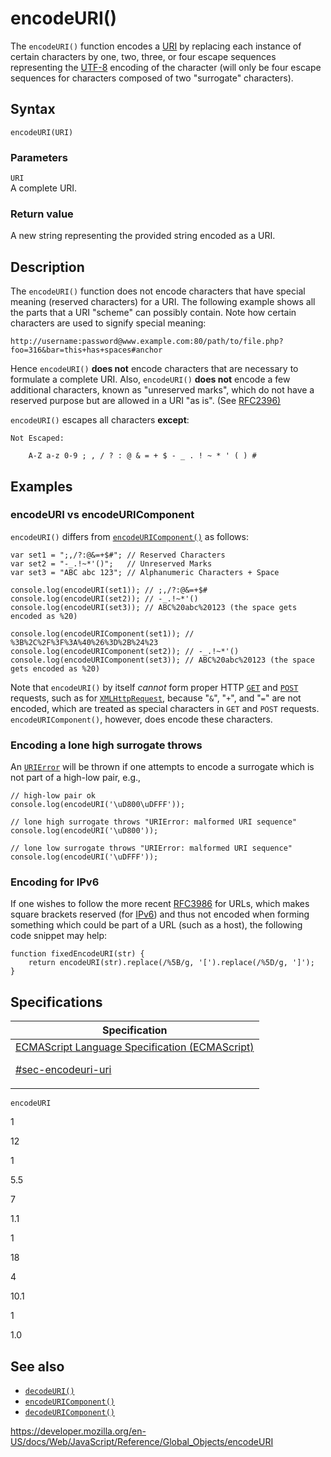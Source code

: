 # encodeURI()

The `encodeURI()` function encodes a [URI](https://developer.mozilla.org/en-US/docs/Glossary/URI) by replacing each instance of certain characters by one, two, three, or four escape sequences representing the [UTF-8](https://developer.mozilla.org/en-US/docs/Glossary/UTF-8) encoding of the character (will only be four escape sequences for characters composed of two "surrogate" characters).

## Syntax

    encodeURI(URI)

### Parameters

`URI`  
A complete URI.

### Return value

A new string representing the provided string encoded as a URI.

## Description

The `encodeURI()` function does not encode characters that have special meaning (reserved characters) for a URI. The following example shows all the parts that a URI "scheme" can possibly contain. Note how certain characters are used to signify special meaning:

    http://username:password@www.example.com:80/path/to/file.php?foo=316&bar=this+has+spaces#anchor

Hence `encodeURI()` **does not** encode characters that are necessary to formulate a complete URI. Also, `encodeURI()` **does not** encode a few additional characters, known as "unreserved marks", which do not have a reserved purpose but are allowed in a URI "as is". (See [RFC2396)](https://www.ietf.org/rfc/rfc2396.txt)

`encodeURI()` escapes all characters **except**:

    Not Escaped:

        A-Z a-z 0-9 ; , / ? : @ & = + $ - _ . ! ~ * ' ( ) #

## Examples

### encodeURI vs encodeURIComponent

`encodeURI()` differs from [`encodeURIComponent()`](encodeuricomponent) as follows:

    var set1 = ";,/?:@&=+$#"; // Reserved Characters
    var set2 = "-_.!~*'()";   // Unreserved Marks
    var set3 = "ABC abc 123"; // Alphanumeric Characters + Space

    console.log(encodeURI(set1)); // ;,/?:@&=+$#
    console.log(encodeURI(set2)); // -_.!~*'()
    console.log(encodeURI(set3)); // ABC%20abc%20123 (the space gets encoded as %20)

    console.log(encodeURIComponent(set1)); // %3B%2C%2F%3F%3A%40%26%3D%2B%24%23
    console.log(encodeURIComponent(set2)); // -_.!~*'()
    console.log(encodeURIComponent(set3)); // ABC%20abc%20123 (the space gets encoded as %20)

Note that `encodeURI()` by itself _cannot_ form proper HTTP [`GET`](https://developer.mozilla.org/en-US/docs/Web/HTTP/Methods/GET) and [`POST`](https://developer.mozilla.org/en-US/docs/Web/HTTP/Methods/POST) requests, such as for [`XMLHttpRequest`](https://developer.mozilla.org/en-US/docs/Web/API/XMLHttpRequest), because "`&`", "`+`", and "`=`" are not encoded, which are treated as special characters in `GET` and `POST` requests. `encodeURIComponent()`, however, does encode these characters.

### Encoding a lone high surrogate throws

An [`URIError`](urierror) will be thrown if one attempts to encode a surrogate which is not part of a high-low pair, e.g.,

    // high-low pair ok
    console.log(encodeURI('\uD800\uDFFF'));

    // lone high surrogate throws "URIError: malformed URI sequence"
    console.log(encodeURI('\uD800'));

    // lone low surrogate throws "URIError: malformed URI sequence"
    console.log(encodeURI('\uDFFF'));

### Encoding for IPv6

If one wishes to follow the more recent [RFC3986](https://datatracker.ietf.org/doc/html/rfc3986) for URLs, which makes square brackets reserved (for [IPv6](https://developer.mozilla.org/en-US/docs/Glossary/IPv6)) and thus not encoded when forming something which could be part of a URL (such as a host), the following code snippet may help:

    function fixedEncodeURI(str) {
        return encodeURI(str).replace(/%5B/g, '[').replace(/%5D/g, ']');
    }

## Specifications

<table><thead><tr class="header"><th>Specification</th></tr></thead><tbody><tr class="odd"><td><a href="https://tc39.es/ecma262/#sec-encodeuri-uri">ECMAScript Language Specification (ECMAScript) 
<br/>

<span class="small">#sec-encodeuri-uri</span></a></td></tr></tbody></table>

`encodeURI`

1

12

1

5.5

7

1.1

1

18

4

10.1

1

1.0

## See also

-   [`decodeURI()`](decodeuri)
-   [`encodeURIComponent()`](encodeuricomponent)
-   [`decodeURIComponent()`](decodeuricomponent)

<a href="https://developer.mozilla.org/en-US/docs/Web/JavaScript/Reference/Global_Objects/encodeURI" class="_attribution-link">https://developer.mozilla.org/en-US/docs/Web/JavaScript/Reference/Global_Objects/encodeURI</a>
